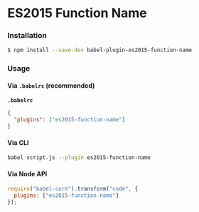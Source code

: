 # ES2015 Function Name

### Installation

```sh
$ npm install --save-dev babel-plugin-es2015-function-name
```

### Usage

#### Via `.babelrc` (recommended)

**`.babelrc`**

```json
{
  "plugins": ["es2015-function-name"]
}
```

#### Via CLI

```sh
babel script.js --plugin es2015-function-name
```

#### Via Node API

```js
require("babel-core").transform("code", {
  plugins: ["es2015-function-name"]
});
```
